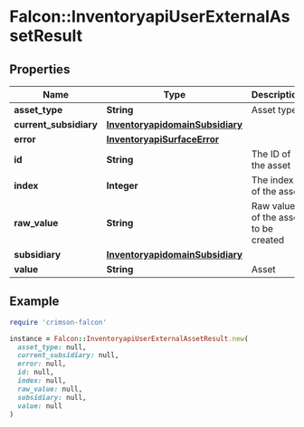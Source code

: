 # Falcon::InventoryapiUserExternalAssetResult

## Properties

| Name | Type | Description | Notes |
| ---- | ---- | ----------- | ----- |
| **asset_type** | **String** | Asset type | [optional] |
| **current_subsidiary** | [**InventoryapidomainSubsidiary**](InventoryapidomainSubsidiary.md) |  | [optional] |
| **error** | [**InventoryapiSurfaceError**](InventoryapiSurfaceError.md) |  | [optional] |
| **id** | **String** | The ID of the asset |  |
| **index** | **Integer** | The index of the asset |  |
| **raw_value** | **String** | Raw value of the asset to be created |  |
| **subsidiary** | [**InventoryapidomainSubsidiary**](InventoryapidomainSubsidiary.md) |  |  |
| **value** | **String** | Asset | [optional] |

## Example

```ruby
require 'crimson-falcon'

instance = Falcon::InventoryapiUserExternalAssetResult.new(
  asset_type: null,
  current_subsidiary: null,
  error: null,
  id: null,
  index: null,
  raw_value: null,
  subsidiary: null,
  value: null
)
```

